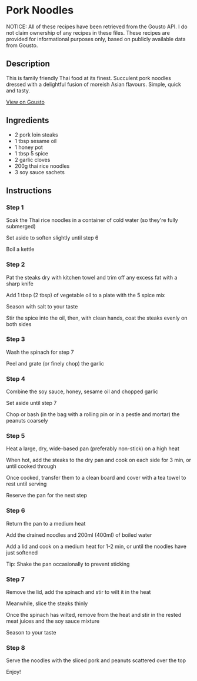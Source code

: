 # Pork Noodles

NOTICE: All of these recipes have been retrieved from the Gousto API. I do not claim ownership of any recipes in these files. These recipes are provided for informational purposes only, based on publicly available data from Gousto.

## Description

This is family friendly Thai food at its finest. Succulent pork noodles dressed with a delightful fusion of moreish Asian flavours. Simple, quick and tasty.

[View on Gousto](https://www.gousto.co.uk/recipes/cookbook/pork-noodles)

## Ingredients

- 2 pork loin steaks
- 1 tbsp sesame oil
- 1 honey pot
- 1 tbsp 5 spice
- 2 garlic cloves 
- 200g thai rice noodles
- 3 soy sauce sachets

## Instructions


### Step 1

Soak the Thai rice noodles in a container of cold water (so they're fully submerged)


Set aside to soften slightly until step 6


Boil&nbsp;a kettle


### Step 2

Pat the steaks dry with kitchen towel and trim off any excess fat with a sharp knife


Add 1 tbsp <span class="text-danger">(2 tbsp)</span> of vegetable oil to a plate with the 5 spice mix


Season with salt to your taste


Stir the spice into the oil, then, with clean hands, coat the steaks evenly on both sides


### Step 3

Wash the spinach for step 7


Peel and grate (or finely chop) the garlic


### Step 4

Combine the soy sauce, honey, sesame oil and chopped garlic


Set aside until step 7


Chop or bash (in the bag with a rolling pin or in a pestle and mortar) the peanuts coarsely&nbsp;


### Step 5

Heat a large, dry, wide-based pan (preferably non-stick) on a high heat


When hot, add the steaks to the dry pan and cook on each side for 3 min, or until cooked through


Once cooked, transfer them to a clean board and cover with a tea towel to rest until serving&nbsp;


Reserve the pan for the next step


### Step 6

Return the pan to a medium heat


Add the drained noodles and 200ml <span class="text-danger">(400ml)</span> of boiled water&nbsp;


Add a lid and cook on a medium heat for 1-2 min, or until the noodles have just softened


Tip: Shake the pan occasionally to prevent sticking


### Step 7

Remove the lid, add the spinach and stir to wilt it in the heat


Meanwhile, slice the steaks thinly


Once the spinach has wilted, remove from the heat and stir in the rested meat juices and the soy sauce mixture&nbsp;


Season to your taste

### Step 8

Serve the noodles with the sliced pork and peanuts scattered over the top


Enjoy!

